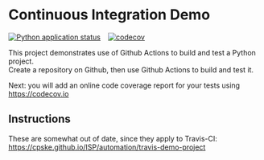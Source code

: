 Continuous Integration Demo
============================

[![Python application status](https://github.com/Supakrit65/demo-pyci/actions/workflows/python-app.yml/badge.svg)](https://github.com/Supakrit65/demo-pyci/actions/workflows/python-app.yml) &ensp;
[![codecov](https://codecov.io/gh/Supakrit65/demo-pyci/branch/master/graph/badge.svg?token=GL8T46POKH)](https://codecov.io/gh/Supakrit65/demo-pyci)

This project demonstrates use of Github Actions to build and test a Python project.  
Create a repository on Github, then use Github Actions to build and test it.

Next: you will add an online code coverage report for your tests using <https://codecov.io>

## Instructions

These are somewhat out of date, since they apply to Travis-CI:
<https://cpske.github.io/ISP/automation/travis-demo-project>
